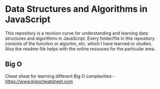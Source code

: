 # Data Structures and Algorithms in JavaScript
This repository is a revision curve for understanding and learning data structures and algorithms in JavaScript. Every folder/file in this repository consists of the function or algoritm, etc. which I have learned or studies. Also the readme file helps with the online resouces for the particular area.

## Big O
Cheat sheat for learning different Big O complexities - https://www.bigocheatsheet.com


 